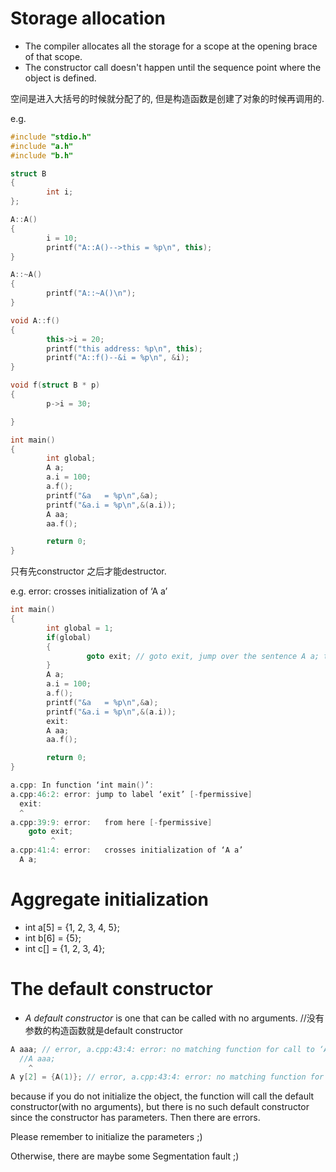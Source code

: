# Storage allocation

- The compiler allocates all the storage for a scope at the opening brace of that scope.
- The constructor call doesn't happen until the sequence point where the object is defined.

空间是进入大括号的时候就分配了的, 但是构造函数是创建了对象的时候再调用的.

e.g.

```c++
#include "stdio.h"
#include "a.h"
#include "b.h"

struct B
{
        int i;  
};

A::A()
{
        i = 10;
        printf("A::A()-->this = %p\n", this);
}

A::~A()
{
        printf("A::~A()\n");
}

void A::f()
{
        this->i = 20;
        printf("this address: %p\n", this);
        printf("A::f()--&i = %p\n", &i);
}

void f(struct B * p)
{
        p->i = 30;

}

int main()
{
        int global;
        A a;    
        a.i = 100;
        a.f();
        printf("&a   = %p\n",&a);
        printf("&a.i = %p\n",&(a.i));
        A aa;
        aa.f();

        return 0;
}
```



只有先constructor 之后才能destructor. 

e.g. error:  crosses initialization of ‘A a’

```c
int main()
{
        int global = 1;
        if(global)
        {
                 goto exit; // goto exit, jump over the sentence A a; then no initializtion of 'A a', so it is an error     
        }
        A a;    
        a.i = 100;
        a.f();
        printf("&a   = %p\n",&a);
        printf("&a.i = %p\n",&(a.i));
        exit:
        A aa;
        aa.f();

        return 0;
}
```



```c++
a.cpp: In function ‘int main()’:
a.cpp:46:2: error: jump to label ‘exit’ [-fpermissive]
  exit:
  ^
a.cpp:39:9: error:   from here [-fpermissive]
    goto exit; 
         ^
a.cpp:41:4: error:   crosses initialization of ‘A a’
  A a; 
```



# Aggregate initialization

- int a[5] = {1, 2, 3, 4, 5};
- int b[6] = {5};
- int c[] = {1, 2, 3, 4};



# The default constructor

- *A default constructor* is one that can be called with no arguments. //没有参数的构造函数就是default constructor

```c++
A aaa; // error, a.cpp:43:4: error: no matching function for call to ‘A::A()’
  //A aaa;
    ^
A y[2] = {A(1)}; // error, a.cpp:43:4: error: no matching function for call to ‘A::A()’
```

because if you do not initialize the object, the function will call the default constructor(with no arguments), but there is no such default constructor since the constructor has parameters. Then there are errors.





Please remember to initialize the parameters ;)

Otherwise, there are maybe some Segmentation fault ;)